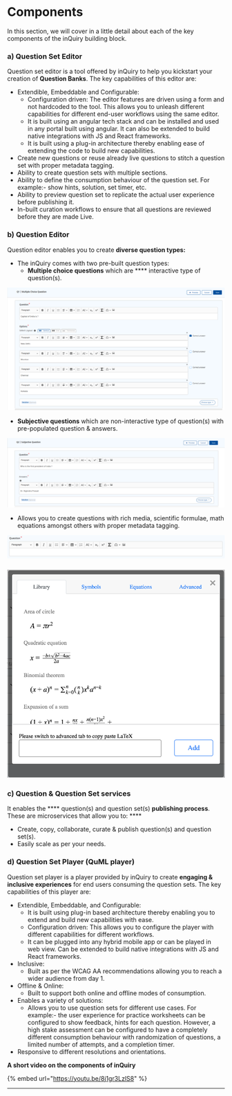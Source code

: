 # Components

In this section, we will cover in a little detail about each of the key components of the inQuiry building block.

### **a) Question Set Editor**

Question set editor is a tool offered by inQuiry to help you kickstart your creation of **Question Banks**. The key capabilities of this editor are:

* Extendible, Embeddable and Configurable:
  * Configuration driven: The editor features are driven using a form and not hardcoded to the tool. This allows you to unleash different capabilities for different end-user workflows using the same editor.
  * It is built using an angular tech stack and can be installed and used in any portal built using angular. It can also be extended to build native integrations with JS and React frameworks.
  * It is built using a plug-in architecture thereby enabling ease of extending the code to build new capabilities.
* Create new questions or reuse already live questions to stitch a question set with proper metadata tagging.
* Ability to create question sets with multiple sections.
* Ability to define the consumption behaviour of the question set. For example:- show hints, solution, set timer, etc.
* Ability to preview question set to replicate the actual user experience before publishing it.
* In-built curation workflows to ensure that all questions are reviewed before they are made Live.

### **b) Question Editor**

Question editor enables you to create **diverse question types:**

* The inQuiry comes with two pre-built question types:
  * **Multiple choice questions** which are \*\*\*\* interactive type of question(s).

![Multiple choice question](../.gitbook/assets/MCQ-Question.png)

* **Subjective questions** which are non-interactive type of question(s) with pre-populated question & answers.

![Subjective question](../.gitbook/assets/Subjective-Question.png)

* Allows you to create questions with rich media, scientific formulae, math equations amongst others with proper metadata tagging.

![](<../.gitbook/assets/image (9) (1).png>)

### ![](<../.gitbook/assets/image (13).png>)

### **c) Question & Question Set services**

It enables the **** question(s) and question set(s) **publishing process**. These are microservices that allow you to: \*\*\*\*

* Create, copy, collaborate, curate & publish question(s) and question set(s).
* Easily scale as per your needs.

### **d) Question Set Player (QuML player)**

Question set player is a player provided by inQuiry to create **engaging & inclusive experiences** for end users consuming the question sets. The key capabilities of this player are:

* Extendible, Embeddable, and Configurable:
  * It is built using plug-in based architecture thereby enabling you to extend and build new capabilities with ease.
  * Configuration driven: This allows you to configure the player with different capabilities for different workflows.
  * It can be plugged into any hybrid mobile app or can be played in web view. Can be extended to build native integrations with JS and React frameworks.
* Inclusive:
  * Built as per the WCAG AA recommendations allowing you to reach a wider audience from day 1.
* Offline & Online:
  * Built to support both online and offline modes of consumption.
* Enables a variety of solutions:
  * Allows you to use question sets for different use cases. For example:- the user experience for practice worksheets can be configured to show feedback, hints for each question. However, a high stake assessment can be configured to have a completely different consumption behaviour with randomization of questions, a limited number of attempts, and a completion timer.
* Responsive to different resolutions and orientations.

**A short video on the components of inQuiry**

{% embed url="https://youtu.be/8j1gr3LzlS8" %}

***
